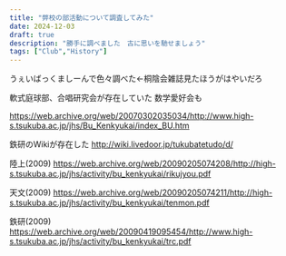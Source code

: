 ```yaml
---
title: "弊校の部活動について調査してみた"
date: 2024-12-03
draft: true
description: "勝手に調べました　古に思いを馳せましょう"
tags: ["Club","History"]
---
```

うぇいばっくましーんで色々調べた←桐陰会雑誌見たほうがはやいだろ

軟式庭球部、合唱研究会が存在していた
数学愛好会も

https://web.archive.org/web/20070302035034/http://www.high-s.tsukuba.ac.jp/jhs/Bu_Kenkyukai/index_BU.htm

鉄研のWikiが存在した
http://wiki.livedoor.jp/tukubatetudo/d/

陸上(2009)
https://web.archive.org/web/20090205074208/http://high-s.tsukuba.ac.jp/jhs/activity/bu_kenkyukai/rikujyou.pdf

天文(2009)
https://web.archive.org/web/20090205074211/http://high-s.tsukuba.ac.jp/jhs/activity/bu_kenkyukai/tenmon.pdf

鉄研(2009)
https://web.archive.org/web/20090419095454/http://www.high-s.tsukuba.ac.jp/jhs/activity/bu_kenkyukai/trc.pdf